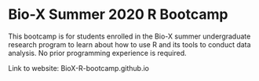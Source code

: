 # Bio-X Summer 2020 R Bootcamp

This bootcamp is for students enrolled in the Bio-X summer undergraduate research program to learn about how to use R and its tools to conduct data analysis. No prior programming experience is required.

Link to website: BioX-R-bootcamp.github.io
